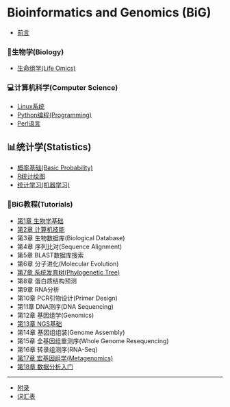 # Bioinformatics and Genomics (BiG)

* [前言](README.md)

### 🧬生物学(Biology)
* [生命组学(Life Omics)](Biology/Omics.md)

### 💻计算机科学(Computer Science)
* [Linux系统](Computer/Linux.md)
* [Python编程(Programming)](Computer/Python.md)
* [Perl语言](Computer/Perl.md)

## 📊统计学(Statistics)
* [概率基础(Basic Probability)](Statistics/BasicProbability.md)
* [R统计绘图](Statistics/R-intro.md)
* [统计学习(机器学习)](Statistics/StatLearning.md)

### 📖BiG教程(Tutorials)
* [第1章 生物学基础](BiologyBasics.md)
* [第2章 计算机技能](ComputerSkills.md)
* 第3章 生物数据库(Biological Database)
* 第4章 序列比对(Sequence Alignment)
* 第5章 BLAST数据库搜索
* 第6章 分子进化(Molecular Evolution)
* [第7章 系统发育树(Phylogenetic Tree)](Tutorials/07phylogeny.md)
* 第8章 蛋白质结构预测
* 第9章 RNA分析
* 第10章 PCR引物设计(Primer Design)
* 第11章 DNA测序(DNA Sequencing)
* 第12章 基因组学(Genomics)
* [第13章 NGS基础](Tutorials/13NGS.md)
* 第14章 基因组组装(Genome Assembly)
* 第15章 全基因组重测序(Whole Genome Resequencing)
* 第16章 转录组测序(RNA-Seq)
* [第17章 宏基因组学(Metagenomics)](Tutorials/17metagenome.md)
* [第18章 数据分析入门](DataAnalytics.md)
----
* [附录](Appendix.md)
* [词汇表](GLOSSARY.md)
